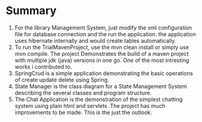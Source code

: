 # Summary
1. For the library Management System, just modify the xml configuration file for database connection and the run the application. the application uses hibernate internally and would create tables automatically.
2. To run the TrialMavenProject, use the mvn clean install  or simply use mvn compile. The project Demonstrates the build of a maven project with multiple jdk (java) versions in one go. One of the most intresting works i contributed to.
3. SpringCrud is a simple application demonstrating the basic operations of create update delete using Spring.
4. State Manager is the class diagram for a State Management System describing the several classes and program structure.
5. The Chat Application is the demonstration of the simplest chatting system using plain html and servlets .The project has much improvements to be made. This is the just the outlook.


